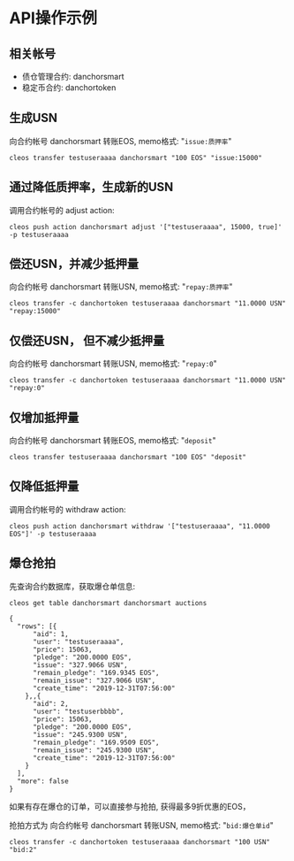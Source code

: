 # API操作示例

## 相关帐号

* 债仓管理合约: danchorsmart
* 稳定币合约: danchortoken

## 生成USN

向合约帐号 danchorsmart 转账EOS, memo格式:  "`issue:质押率`" 

```
cleos transfer testuseraaaa danchorsmart "100 EOS" "issue:15000"
```

## 通过降低质押率，生成新的USN

调用合约帐号的 adjust action: 

```
cleos push action danchorsmart adjust '["testuseraaaa", 15000, true]' -p testuseraaaa
```

## 偿还USN，并减少抵押量

向合约帐号 danchorsmart 转账USN, memo格式:  "`repay:质押率`" 

```
cleos transfer -c danchortoken testuseraaaa danchorsmart "11.0000 USN" "repay:15000"
```

## 仅偿还USN， 但不减少抵押量

向合约帐号 danchorsmart 转账USN, memo格式:  "`repay:0`" 

```
cleos transfer -c danchortoken testuseraaaa danchorsmart "11.0000 USN" "repay:0"
```

## 仅增加抵押量

向合约帐号 danchorsmart 转账EOS, memo格式:  "`deposit`" 

```
cleos transfer testuseraaaa danchorsmart "100 EOS" "deposit"
```

## 仅降低抵押量

调用合约帐号的 withdraw action: 

```
cleos push action danchorsmart withdraw '["testuseraaaa", "11.0000 EOS"]' -p testuseraaaa
```

## 爆仓抢拍

先查询合约数据库，获取爆仓单信息:

```
cleos get table danchorsmart danchorsmart auctions

{
  "rows": [{
      "aid": 1,
      "user": "testuseraaaa",
      "price": 15063,
      "pledge": "200.0000 EOS",
      "issue": "327.9066 USN",
      "remain_pledge": "169.9345 EOS",
      "remain_issue": "327.9066 USN",
      "create_time": "2019-12-31T07:56:00"
    },,{
      "aid": 2,
      "user": "testuserbbbb",
      "price": 15063,
      "pledge": "200.0000 EOS",
      "issue": "245.9300 USN",
      "remain_pledge": "169.9509 EOS",
      "remain_issue": "245.9300 USN",
      "create_time": "2019-12-31T07:56:00"
    }
  ],
  "more": false
}
```

如果有存在爆仓的订单，可以直接参与抢拍, 获得最多9折优惠的EOS，

抢拍方式为 向合约帐号 danchorsmart 转账USN, memo格式:  "`bid:爆仓单id`" 

```
cleos transfer -c danchortoken testuseraaaa danchorsmart "100 USN" "bid:2"
```